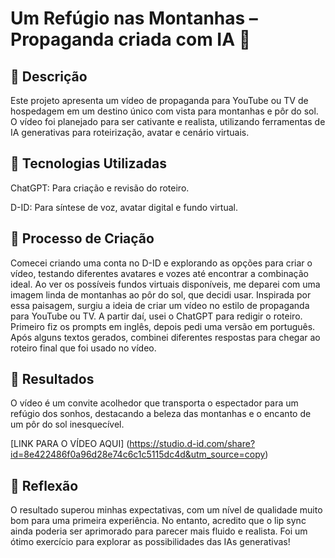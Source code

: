 # Um Refúgio nas Montanhas – Propaganda criada com IA 🌄

## 📒 Descrição
Este projeto apresenta um vídeo de propaganda para YouTube ou TV de hospedagem em um destino único com vista para montanhas e pôr do sol. O vídeo foi planejado para ser cativante e realista, utilizando ferramentas de IA generativas para roteirização, avatar e cenário virtuais.

## 🤖 Tecnologias Utilizadas
ChatGPT: Para criação e revisão do roteiro.

D-ID: Para síntese de voz, avatar digital e fundo virtual.

## 🧐 Processo de Criação
Comecei criando uma conta no D-ID e explorando as opções para criar o vídeo, testando diferentes avatares e vozes até encontrar a combinação ideal. Ao ver os possíveis fundos virtuais disponíveis, me deparei com uma imagem linda de montanhas ao pôr do sol, que decidi usar. Inspirada por essa paisagem, surgiu a ideia de criar um vídeo no estilo de propaganda para YouTube ou TV. A partir daí, usei o ChatGPT para redigir o roteiro. Primeiro fiz os prompts em inglês, depois pedi uma versão em português. Após alguns textos gerados, combinei diferentes respostas para chegar ao roteiro final que foi usado no vídeo.

## 🚀 Resultados
O vídeo é um convite acolhedor que transporta o espectador para um refúgio dos sonhos, destacando a beleza das montanhas e o encanto de um pôr do sol inesquecível. 

[LINK PARA O VÍDEO AQUI] (https://studio.d-id.com/share?id=8e422486f0a96d28e74c6c1c5115dc4d&utm_source=copy)

## 💭 Reflexão 
O resultado superou minhas expectativas, com um nível de qualidade muito bom para uma primeira experiência. No entanto, acredito que o lip sync ainda poderia ser aprimorado para parecer mais fluido e realista. Foi um ótimo exercício para explorar as possibilidades das IAs generativas!
